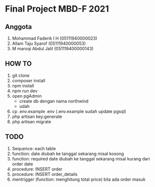 # Final Project MBD-F 2021

## Anggota

1. Mohammad Faderik I H (05111940000023)
2. Allam Taju Syarof (05111940000053)
3. M maroqi Abdul Jalil (051119400000143)

## HOW TO

1. git clone
2. composer install
3. npm install
4. npm run dev
5. open pgAdmin
    - create db dengan nama northwind
    - udah
6. cp .env.example .env (.env.example sudah update pgsql)
7. php artisan key:generate
8. php artisan migrate

## TODO
1. Sequence: each table
2. function: date diubah ke tanggal sekarang misal kosong
3. function: required date diubah ke tanggal sekarang misal kurang dari order date
4. procedure: INSERT order
5. procedure: INSERT order_details
6. mentrigger (function: menghitung total price) bila ada order masuk